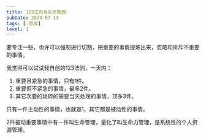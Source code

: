 ```yaml
---
title: 123法则与生命管理
pubDate: 2024-07-13
tags: [💡思维]
level: 1
---
```


要专注一些，也许可以强制进行切割，把重要的事情提炼出来，忽略和排斥不重要的事情。

我觉得可以试试我自创的123法则，一天内：

1. 重要且紧急的事情，只有1件。
2. 重要但不紧急的事情，最多2件。
3. 其它次要的琐碎的需要当天处理的事情，顶多3件。

只有一件主动性的事情，也就是1，其它都是被动性的事情。

2件被动重要事情中有一件叫生命管理，量化了叫生命力管理，是系统性的个人资源管理。
